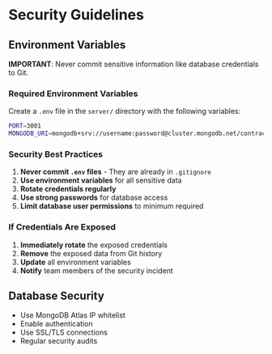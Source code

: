 # Security Guidelines

## Environment Variables

**IMPORTANT**: Never commit sensitive information like database credentials to Git.

### Required Environment Variables

Create a `.env` file in the `server/` directory with the following variables:

```bash
PORT=3001
MONGODB_URI=mongodb+srv://username:password@cluster.mongodb.net/contractor-crm?retryWrites=true&w=majority
```

### Security Best Practices

1. **Never commit `.env` files** - They are already in `.gitignore`
2. **Use environment variables** for all sensitive data
3. **Rotate credentials regularly**
4. **Use strong passwords** for database access
5. **Limit database user permissions** to minimum required

### If Credentials Are Exposed

1. **Immediately rotate** the exposed credentials
2. **Remove** the exposed data from Git history
3. **Update** all environment variables
4. **Notify** team members of the security incident

## Database Security

- Use MongoDB Atlas IP whitelist
- Enable authentication
- Use SSL/TLS connections
- Regular security audits
